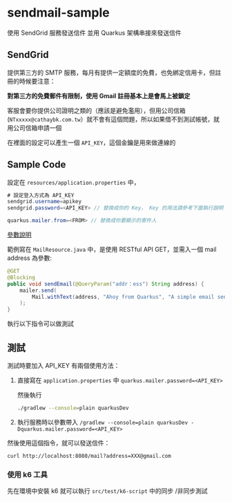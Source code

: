 # sendmail-sample

使用 SendGrid 服務發送信件
並用 Quarkus 架構串接來發送信件

## SendGrid

提供第三方的 SMTP 服務，每月有提供一定額度的免費，也免綁定信用卡，但註冊的時候要注意：

**對第三方的免費郵件有限制，使用 Gmail 註冊基本上是會馬上被鎖定**

客服會要你提供公司證明之類的（應該是避免濫用），但用公司信箱 (`NTxxxxx@cathaybk.com.tw`）就不會有這個問題，所以如果借不到測試帳號，就用公司信箱申請一個

在裡面的設定可以產生一個 `API_KEY`，這個金鑰是用來做連線的

## Sample Code

設定在 `resources/application.properties` 中，

```java
# 設定登入方式為 API_KEY
sendgrid.username=apikey 
sendgrid.password=<API_KEY> // 替換成你的 Key， Key 的用法請參考下面執行說明

quarkus.mailer.from=<FROM> // 替換成你要顯示的寄件人
```

[參數說明](https://quarkus.io/guides/mailer-reference#sendgrid)

範例寫在 `MailResource.java` 中，是使用 RESTful API GET，並需入一個 mail address 為參數:

```Java
@GET
@Blocking
public void sendEmail(@QueryParam("addr：ess") String address) {
    mailer.send(
        Mail.withText(address, "Ahoy from Quarkus", "A simple email sent from a Quarkus application.")
    );
}
```

執行以下指令可以做測試

## 測試

測試時要加入 API_KEY 有兩個使用方法：

1. 直接寫在 `application.properties` 中
    `
    quarkus.mailer.password=<API_KEY>
    `

    然後執行

    ```bash
    ./gradlew --console=plain quarkusDev
    ```

2. 執行服務時以參數帶入
    `/gradlew --console=plain quarkusDev -Dquarkus.mailer.password=<API_KEY>`


然後使用這個指令，就可以發送信件：

`curl http://localhost:8080/mail?address=XXX@gmail.com`

### 使用 k6 工具

先在環境中安裝 k6 就可以執行 `src/test/k6-script` 中的同步 /非同步測試

